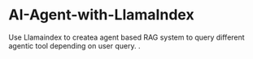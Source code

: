 # AI-Agent-with-LlamaIndex

Use Llamaindex to createa agent based RAG system to query different agentic tool depending on user query.
.
